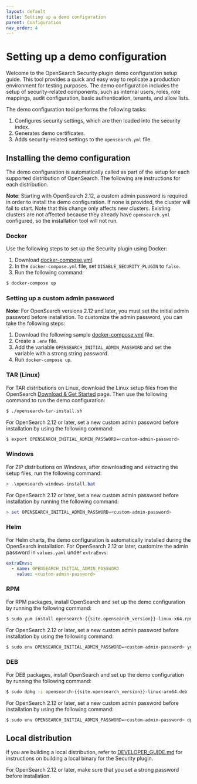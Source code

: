 ```yaml
---
layout: default
title: Setting up a demo configuration
parent: Configuration
nav_order: 4
---
```


# Setting up a demo configuration

Welcome to the OpenSearch Security plugin demo configuration setup guide. This tool provides a quick and easy way to replicate a production environment for testing purposes. The demo configuration includes the setup of security-related components, such as internal users, roles, role mappings, audit configuration, basic authentication, tenants, and allow lists.


The demo configuration tool performs the following tasks:

1. Configures security settings, which are then loaded into the security index.
2. Generates demo certificates.
3. Adds security-related settings to the `opensearch.yml` file.

## Installing the demo configuration

The demo configuration is automatically called as part of the setup for each supported distribution of OpenSearch. The following are instructions for each distribution.

**Note**: Starting with OpenSearch 2.12, a custom admin password is required in order to install the demo configuration. If none is provided, the cluster will fail to start. Note that this change only affects new clusters. Existing clusters are not affected because they already have `opensearch.yml` configured, so the installation tool will not run. 

### Docker

Use the following steps to set up the Security plugin using Docker:

1. Download [docker-compose.yml](https://opensearch.org/downloads.html).
2. In the `docker-compose.yml` file, set `DISABLE_SECURITY_PLUGIN` to `false`.
3. Run the following command:

```bash
$ docker-compose up
```

### Setting up a custom admin password
**Note**: For OpenSearch versions 2.12 and later, you must set the initial admin password before installation. To customize the admin password, you can take the following steps:

1. Download the following sample [docker-compose.yml](https://github.com/opensearch-project/documentation-website/blob/{{site.opensearch_major_minor_version}}/assets/examples/docker-compose.yml) file.
2. Create a `.env` file.
3. Add the variable `OPENSEARCH_INITIAL_ADMIN_PASSWORD` and set the variable with a strong string password.
4. Run `docker-compose up`.

### TAR (Linux)

For TAR distributions on Linux, download the Linux setup files from the OpenSearch [Download & Get Started](https://opensearch.org/downloads.html) page. Then use the following command to run the demo configuration: 

```bash
$ ./opensearch-tar-install.sh
```

For OpenSearch 2.12 or later, set a new custom admin password before installation by using the following command:

```bash
$ export OPENSEARCH_INITIAL_ADMIN_PASSWORD=<custom-admin-password>
```

### Windows

For ZIP distributions on Windows, after downloading and extracting the setup files, run the following command:

```powershell
> .\opensearch-windows-install.bat
```

For OpenSearch 2.12 or later, set a new custom admin password before installation by running the following command:

```powershell
> set OPENSEARCH_INITIAL_ADMIN_PASSWORD=<custom-admin-password>
```

### Helm

For Helm charts, the demo configuration is automatically installed during the OpenSearch installation. For OpenSearch 2.12 or later, customize the admin password in `values.yaml` under `extraEnvs`:

```yaml
extraEnvs:
  - name: OPENSEARCH_INITIAL_ADMIN_PASSWORD
    value: <custom-admin-password>
```

### RPM

For RPM packages, install OpenSearch and set up the demo configuration by running the following command:

```bash
$ sudo yum install opensearch-{{site.opensearch_version}}-linux-x64.rpm
```

For OpenSearch 2.12 or later, set a new custom admin password before installation by using the following command:

```bash
$ sudo env OPENSEARCH_INITIAL_ADMIN_PASSWORD=<custom-admin-password> yum install opensearch-{{site.opensearch_version}}-linux-x64.rpm
```

### DEB

For DEB packages, install OpenSearch and set up the demo configuration by running the following command:

```bash
$ sudo dpkg -i opensearch-{{site.opensearch_version}}-linux-arm64.deb
```

For OpenSearch 2.12 or later, set a new custom admin password before installation by using the following command:

```bash
$ sudo env OPENSEARCH_INITIAL_ADMIN_PASSWORD=<custom-admin-password> dpkg -i opensearch-{{site.opensearch_version}}-linux-arm64.deb
```

## Local distribution

If you are building a local distribution, refer to [DEVELOPER_GUIDE.md](https://github.com/opensearch-project/security/blob/main/DEVELOPER_GUIDE.md) for instructions on building a local binary for the Security plugin.

For OpenSearch 2.12 or later, make sure that you set a strong password before installation.
